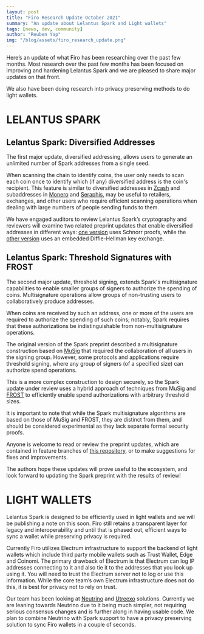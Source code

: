 ```yaml
---
layout: post
title: "Firo Research Update October 2021"
summary: "An update about Lelantus Spark and Light wallets"
tags: [news, dev, community]
author: "Reuben Yap"
img: "/blog/assets/firo_research_update.png"
---
```

Here’s an update of what Firo has been researching over the past few months. Most research over the past few months has been focused on improving and hardening Lelantus Spark and we are pleased to share major updates on that front.

We also have been doing research into privacy preserving methods to do light wallets.

# LELANTUS SPARK

## Lelantus Spark: Diversified Addresses

The first major update, diversified addressing, allows users to generate an unlimited number of Spark addresses from a single seed. 

When scanning the chain to identify coins, the user only needs to scan each coin once to identify which (if any) diversified address is the coin's recipient. This feature is similar to diversified addresses in [Zcash](https://z.cash/) and subaddresses in [Monero](https://www.getmonero.org/) and [Seraphis](https://github.com/UkoeHB/Seraphis), may be useful to retailers, exchanges, and other users who require efficient scanning operations when dealing with large numbers of people sending funds to them.

We have engaged auditors to review Lelantus Spark’s cryptography and reviewers will examine two related preprint updates that enable diversified addresses in different ways: [one version](https://github.com/AaronFeickert/spark-paper/tree/diversified-addressing-schnorr) uses Schnorr proofs, while the [other version](https://github.com/AaronFeickert/spark-paper/tree/diversified-addressing) uses an embedded Diffie-Hellman key exchange.

## Lelantus Spark: Threshold Signatures with FROST

The second major update, threshold signing, extends Spark's multisignature capabilities to enable smaller groups of signers to authorize the spending of coins. Multisignature operations allow groups of non-trusting users to collaboratively produce addresses.

When coins are received by such an address, one or more of the users are required to authorize the spending of such coins; notably, Spark requires that these authorizations be indistinguishable from non-multisignature operations.

The original version of the Spark preprint described a multisignature construction based on [MuSig](https://eprint.iacr.org/2018/068) that required the collaboration of all users in the signing group. However, some protocols and applications require threshold signing, where any group of signers (of a specified size) can authorize spend operations.

This is a more complex construction to design securely, so the Spark update under review uses a hybrid approach of techniques from MuSig and [FROST](https://eprint.iacr.org/2020/852) to efficiently enable spend authorizations with arbitrary threshold sizes.

It is important to note that while the Spark multisignature algorithms are based on those of MuSig and FROST, they are distinct from them, and should be considered experimental as they lack separate formal security proofs.

Anyone is welcome to read or review the preprint updates, which are contained in feature branches of [this repository](https://github.com/AaronFeickert/spark-paper), or to make suggestions for fixes and improvements.

The authors hope these updates will prove useful to the ecosystem, and look forward to updating the Spark preprint with the results of review!

# LIGHT WALLETS

Lelantus Spark is designed to be efficiently used in light wallets and we will be publishing a note on this soon. Firo still retains a transparent layer for legacy and interoperability and until that is phased out, efficient ways to sync a wallet while preserving privacy is required.
 
Currently Firo utilizes Electrum infrastructure to support the backend of light wallets which include third party mobile wallets such as Trust Wallet, Edge and Coinomi. The primary drawback of Electrum is that Electrum can log IP addresses connecting to it and also tie it to the addresses that you look up using it. You will need to trust the Electrum server not to log or use this information. While the core team’s own Electrum infrastructure does not do this, it is best for privacy not to rely on trust.

Our team has been looking at [Neutrino](https://github.com/lightninglabs/neutrino) and [Utreexo](https://dci.mit.edu/utreexo) solutions. Currently we are leaning towards Neutrino due to it being much simpler, not requiring serious consensus changes and is further along in having usable code. We plan to combine Neutrino with Spark support to have a privacy preserving solution to sync Firo wallets in a couple of seconds.

